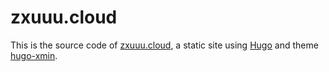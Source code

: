 # zxuuu.cloud

This is the source code of [zxuuu.cloud](https://zxuuu.cloud), a static site using [Hugo](https://gohugo.io/) and theme [hugo-xmin](https://github.com/yihui/hugo-xmin).
